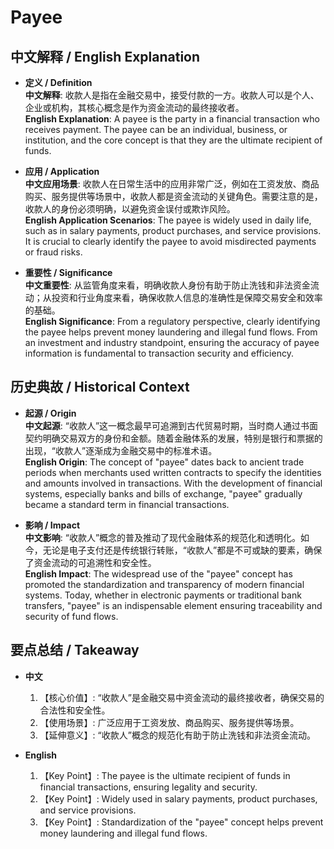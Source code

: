 # Payee

## 中文解释 / English Explanation

* **定义 / Definition**  
  **中文解释**: 收款人是指在金融交易中，接受付款的一方。收款人可以是个人、企业或机构，其核心概念是作为资金流动的最终接收者。  
  **English Explanation**: A payee is the party in a financial transaction who receives payment. The payee can be an individual, business, or institution, and the core concept is that they are the ultimate recipient of funds.

* **应用 / Application**  
  **中文应用场景**: 收款人在日常生活中的应用非常广泛，例如在工资发放、商品购买、服务提供等场景中，收款人都是资金流动的关键角色。需要注意的是，收款人的身份必须明确，以避免资金误付或欺诈风险。  
  **English Application Scenarios**: The payee is widely used in daily life, such as in salary payments, product purchases, and service provisions. It is crucial to clearly identify the payee to avoid misdirected payments or fraud risks.

* **重要性 / Significance**  
  **中文重要性**: 从监管角度来看，明确收款人身份有助于防止洗钱和非法资金流动；从投资和行业角度来看，确保收款人信息的准确性是保障交易安全和效率的基础。  
  **English Significance**: From a regulatory perspective, clearly identifying the payee helps prevent money laundering and illegal fund flows. From an investment and industry standpoint, ensuring the accuracy of payee information is fundamental to transaction security and efficiency.

## 历史典故 / Historical Context

* **起源 / Origin**  
  **中文起源**: “收款人”这一概念最早可追溯到古代贸易时期，当时商人通过书面契约明确交易双方的身份和金额。随着金融体系的发展，特别是银行和票据的出现，“收款人”逐渐成为金融交易中的标准术语。  
  **English Origin**: The concept of "payee" dates back to ancient trade periods when merchants used written contracts to specify the identities and amounts involved in transactions. With the development of financial systems, especially banks and bills of exchange, "payee" gradually became a standard term in financial transactions.

* **影响 / Impact**  
  **中文影响**: “收款人”概念的普及推动了现代金融体系的规范化和透明化。如今，无论是电子支付还是传统银行转账，“收款人”都是不可或缺的要素，确保了资金流动的可追溯性和安全性。  
  **English Impact**: The widespread use of the "payee" concept has promoted the standardization and transparency of modern financial systems. Today, whether in electronic payments or traditional bank transfers, "payee" is an indispensable element ensuring traceability and security of fund flows.

## 要点总结 / Takeaway

* **中文**  
  1. 【核心价值】: “收款人”是金融交易中资金流动的最终接收者，确保交易的合法性和安全性。  
  2. 【使用场景】: 广泛应用于工资发放、商品购买、服务提供等场景。  
  3. 【延伸意义】: “收款人”概念的规范化有助于防止洗钱和非法资金流动。

* **English**  
  1. 【Key Point】: The payee is the ultimate recipient of funds in financial transactions, ensuring legality and security.  
  2. 【Key Point】: Widely used in salary payments, product purchases, and service provisions.  
  3. 【Key Point】: Standardization of the "payee" concept helps prevent money laundering and illegal fund flows.